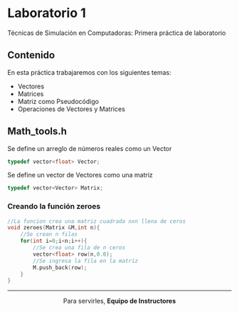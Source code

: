 # Laboratorio 1
Técnicas de Simulación en Computadoras: Primera práctica de laboratorio 

## Contenido
En esta práctica trabajaremos con los siguientes temas:

- Vectores
- Matrices
- Matriz como Pseudocódigo
- Operaciones de Vectores y Matrices

## Math_tools.h

Se define un arreglo de números reales como un Vector

```cpp
typedef vector<float> Vector;
```

Se define un vector de Vectores como una matriz

```cpp
typedef vector<Vector> Matrix;
```

### Creando la función zeroes

```cpp
//La funcion crea una matriz cuadrada nxn llena de ceros
void zeroes(Matrix &M,int n){
    //Se crean n filas
    for(int i=0;i<n;i++){
        //Se crea una fila de n ceros
        vector<float> row(n,0.0);
        //Se ingresa la fila en la matriz
        M.push_back(row);
    }
}
```

<hr>
<p align="center">Para servirles, <strong>Equipo de Instructores</strong> </p>

